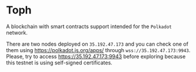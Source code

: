 # Toph

A blockchain with smart contracts support intended for the `Polkadot` network.

There are two nodes deployed on `35.192.47.173` and you can check one of them using https://polkadot.js.org/apps/ through `wss://35.192.47.173:9943`. Please, try to access https://35.192.47.173:9943 before exploring because this testnet is using self-signed certificates.